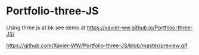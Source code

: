 # Portfolio-three-JS
Using three js at bk see demo at https://xavier-ww.github.io/Portfolio-three-JS/

https://github.com/Xavier-WW/Portfolio-three-JS/blob/master/preview.gif
